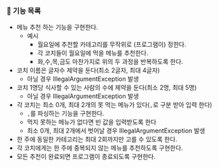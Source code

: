 ### 🚀 기능 목록
- 메뉴 추천 하는 기능을 구현한다.
  - 예시
    - 월요일에 추천할 카테고리를 무작위로 (프로그램이) 정한다.
    - 각 코치들이 월요일에 먹을 메뉴를 추천한다.
    - 화,수,목,금도 마찬가지로 위의 두 과정을 반복하도록 한다.
- 코치 이름은 글자수 제약을 둔다(최소 2글자, 최대 4글자)
  - 아닐 경우 IllegalArgumentException 발생
- 코치 1명당 식사할 수 있는 사람의 수에 제약을 둔다(최소 2명, 최대 5명)
  - 아닐 경우 IllegalArgumentException 발생
- 각 코치는 최소 0개, 최대 2개의 못 먹는 메뉴가 있다(`,`로 구분 받아 입력 한다)
  - `,`를 파싱하는 기능을 구현한다.
  - 먹지 못하는 메뉴가 없다면 빈 값을 입력받도록 한다
  - 최소 0개, 최대 2개에서 벗어날 경우 IllegalArgumentException 발생
- 한 주에 동일한 카테고리는 최대 2회까지만 고를 수 있도록 한다.
- 각 코치에게는 한 주에 중복되지 않는 메뉴를 추천하도록 구현한다.
- 모든 추천이 완료되면 프로그램이 종료되도록 구현한다.
